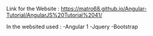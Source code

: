 Link for the Website : https://matro68.github.io/Angular-Tutorial/AngularJS%20Tutorial%2041/

In the websited used : 
-Angular 1
-Jquery
-Bootstrap 
